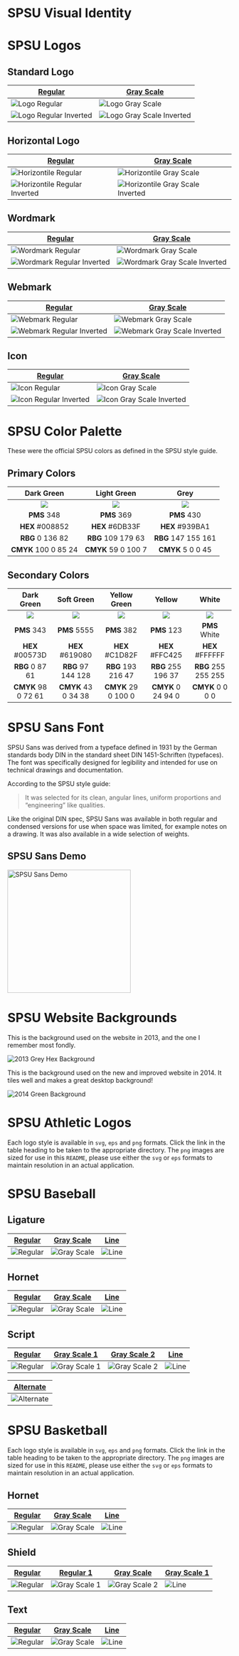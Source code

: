 # SPSU Visual Identity



# SPSU Logos

## Standard Logo

| [Regular](Logos/logo) | [Gray Scale](Logos/logo_BW) |
| ------------- | ------------- |
| ![Logo Regular](Logos/logo/SPSU_LOGO.png) | ![Logo Gray Scale](Logos/logo_BW/SPSU_LOGO_K.png) |
| ![Logo Regular Inverted](Logos/logo/SPSU_LOGO_REV.png) | ![Logo Gray Scale Inverted](Logos/logo_BW/SPSU_LOGO_REV_BW.png) |

## Horizontal Logo

| [Regular](Logos/horizontal) | [Gray Scale](Logos/horizontal_BW) |
| ------------- | ------------- |
| ![Horizontile Regular](Logos/horizontal/SPSU_HORIZ.png) | ![Horizontile Gray Scale](Logos/horizontal_BW/SPSU_HORIZ_K.png) |
| ![Horizontile Regular Inverted](Logos/horizontal/SPSU_HORIZ_REV.png) | ![Horizontile Gray Scale Inverted](Logos/horizontal_BW/SPSU_HORIZ_REV_BW.png) |


## Wordmark

| [Regular](Logos/wordmark) | [Gray Scale](Logos/wordmark_BW) |
| ------------- | ------------- |
| ![Wordmark Regular](Logos/wordmark/SPSU_WORD.png) | ![Wordmark Gray Scale](Logos/wordmark_BW/SPSU_WORD_K.png) |
| ![Wordmark Regular Inverted](Logos/wordmark/SPSU_WORD_REV.png) | ![Wordmark Gray Scale Inverted](Logos/wordmark_BW/SPSU_WORD_REV_BW.png) |

## Webmark

| [Regular](Logos/webmark) | [Gray Scale](Logos/webmark_BW) |
| ------------- | ------------- |
| ![Webmark Regular](Logos/webmark/SPSU_WEB.png) | ![Webmark Gray Scale](Logos/webmark_BW/SPSU_WEB_K.png) |
| ![Webmark Regular Inverted](Logos/webmark/SPSU_WEB_REV.png) | ![Webmark Gray Scale Inverted](Logos/webmark_BW/SPSU_WEB_REV_BW.png) |

## Icon

| [Regular](Logos/icon) | [Gray Scale](Logos/icon_BW) |
| ------------- | ------------- |
| ![Icon Regular](Logos/icon/SPSU_ICON.png) | ![Icon Gray Scale](Logos/icon_BW/SPSU_ICON_K.png) |
| ![Icon Regular Inverted](Logos/icon/SPSU_ICON_REV.png) | ![Icon Gray Scale Inverted](Logos/icon_BW/SPSU_ICON_REV_BW.png) |



# SPSU Color Palette

These were the official SPSU colors as defined in the SPSU style guide.

## Primary Colors

| Dark Green | Light Green |   Grey   |
| :-----------: | :----------: | :------: |
| ![](Colors/swatches/008852.png) | ![](Colors/swatches/6DB33F.png) | ![](Colors/swatches/939BA1.png) |
| **PMS** 348              | **PMS** 369              | **PMS** 430              |
| **HEX** #008852          | **HEX** #6DB33F          | **HEX** #939BA1          |
| **RBG** 0 136 82         | **RBG** 109 179 63       | **RBG** 147 155 161      |
| **CMYK** 100 0 85 24     | **CMYK** 59 0 100 7      | **CMYK** 5 0 0 45        |


## Secondary Colors

| Dark Green | Soft Green | Yellow Green | Yellow |  White  |
| :--------: | :--------: | :----------: | :-----: | :-----: |
| ![](Colors/swatches/00573D.png) | ![](Colors/swatches/619080.png) | ![](Colors/swatches/C1D82F.png) | ![](Colors/swatches/FFC425.png) | ![](Colors/swatches/FFFFFF.png) |
| **PMS** 343 | **PMS** 5555 | **PMS** 382 | **PMS** 123 | **PMS** White |
| **HEX** #00573D | **HEX** #619080 | **HEX** #C1D82F | **HEX** #FFC425 | **HEX** #FFFFFF |
| **RBG** 0 87 61 | **RBG** 97 144 128 | **RBG** 193 216 47 | **RBG** 255 196 37 | **RBG** 255 255 255 |
| **CMYK** 98 0 72 61 | **CMYK** 43 0 34 38 | **CMYK** 29 0 100 0 | **CMYK** 0 24 94 0 | **CMYK** 0 0 0 0 |



# SPSU Sans Font

SPSU Sans was derived from a typeface defined in 1931 by the German
standards body DIN in the standard sheet DIN 1451-Schriften (typefaces).
The font was specifically designed for legibility and intended for use
on technical drawings and documentation.

According to the SPSU style guide:

>It was selected for its clean, angular lines, uniform proportions and “engineering” like qualities.

Like the original DIN spec, SPSU Sans was available in both regular and condensed
versions for use when space was limited, for example notes on a drawing. It was also
available in a wide selection of weights.

## SPSU Sans Demo

<img src="/Fonts/demo/demo.png" alt="SPSU Sans Demo" width="277">


# SPSU Website Backgrounds

This is the background used on the website in 2013, and the one I remember most fondly.

![2013 Grey Hex Background](/Backgrounds/2013_grey-hex.jpg)

This is the background used on the new and improved website in 2014. It tiles well
and makes a great desktop background!

![2014 Green Background](/Backgrounds/2014_green.jpg)


# SPSU Athletic Logos

Each logo style is available in `svg`, `eps` and `png` formats. Click the link in the table heading to be taken to the
appropriate directory. The `png` images are sized for use in this `README`, please use either the `svg` or `eps` 
formats to maintain resolution in an actual application.

# SPSU Baseball 

## Ligature

| [Regular](/Athletics/Baseball/Ligature) | [Gray Scale](/Athletics/Baseball/Ligature) | [Line](/Athletics/Baseball/Ligature) |
| ------------- | ------------- | ------------- |
| ![Regular](/Athletics/Baseball/Ligature/ligature.png) | ![Gray Scale](/Athletics/Baseball/Ligature/ligature_bw.png) | ![Line](/Athletics/Baseball/Ligature/ligature_line.png) |


## Hornet

| [Regular](/Athletics/Baseball/Hornet) | [Gray Scale](/Athletics/Baseball/Hornet) | [Line](/Athletics/Baseball/Hornet) |
| ------------- | ------------- | ------------- |
| ![Regular](/Athletics/Baseball/Hornet/hornet.png) | ![Gray Scale](/Athletics/Baseball/Hornet/hornet_bw.png) | ![Line](/Athletics/Baseball/Hornet/hornet_line.png) |


## Script

| [Regular](/Athletics/Baseball/Script) | [Gray Scale 1](/Athletics/Baseball/Script) | [Gray Scale 2](/Athletics/Baseball/Script) | [Line](/Athletics/Baseball/Script) |
| ------------- | ------------- | ------------- | ------------- |
| ![Regular](/Athletics/Baseball/Script/script.png) | ![Gray Scale 1](/Athletics/Baseball/Script/script_bw.png) | ![Gray Scale 2](/Athletics/Baseball/Script/script_bw2.png) | ![Line](/Athletics/Baseball/Script/script_line.png) |

| [Alternate](/Athletics/Baseball/Script) |
| ------------------- |
| ![Alternate](/Athletics/Baseball/Script/script_bw3.png) |


# SPSU Basketball 

Each logo style is available in `svg`, `eps` and `png` formats. Click the link in the table heading to be taken to the
appropriate directory. The `png` images are sized for use in this `README`, please use either the `svg` or `eps` 
formats to maintain resolution in an actual application.


## Hornet

| [Regular](/Athletics/Basketball/Hornet) | [Gray Scale](/Athletics/Basketball/Hornet) | [Line](/Athletics/Basketball/Hornet) |
| ------------- | ------------- | ------------- |
| ![Regular](/Athletics/Basketball/Hornet/hornet.png) | ![Gray Scale](/Athletics/Basketball/Hornet/hornet_bw.png) | ![Line](/Athletics/Basketball/Hornet/hornet_line.png) |


## Shield

| [Regular](/Athletics/Basketball/Shield) | [Regular 1](/Athletics/Basketball/Shield) | [Gray Scale](/Athletics/Basketball/Shield) | [Gray Scale 1](/Athletics/Basketball/Shield) |
| ------------- | ------------- | ------------- | ------------- |
| ![Regular](/Athletics/Basketball/Shield/shield.png) | ![Gray Scale 1](/Athletics/Basketball/Shield/shield2.png) | ![Gray Scale 2](/Athletics/Basketball/Shield/shield_line.png) | ![Line](/Athletics/Basketball/Shield/shield_line2.png) |


## Text

| [Regular](/Athletics/Basketball/Text) | [Gray Scale](/Athletics/Basketball/Text) | [Line](/Athletics/Basketball/Text) |
| ------------- | ------------- | ------------- |
| ![Regular](/Athletics/Basketball/Text/text.png) | ![Gray Scale](/Athletics/Basketball/Text/text_bw.png) | ![Line](/Athletics/Basketball/Text/text_line.png) |
